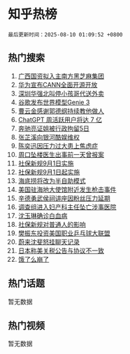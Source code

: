 # 知乎热榜

`最后更新时间：2025-08-10 01:09:52 +0800`

## 热门搜索

1. [广西国资拟入主南方黑芝麻集团](https://www.zhihu.com/search?q=%E5%B9%BF%E8%A5%BF%E5%9B%BD%E8%B5%84%E6%8B%9F%E5%85%A5%E4%B8%BB%E5%8D%97%E6%96%B9%E9%BB%91%E8%8A%9D%E9%BA%BB%E9%9B%86%E5%9B%A2)
1. [华为宣布CANN全面开源开放](https://www.zhihu.com/search?q=%E5%8D%8E%E4%B8%BA%E5%AE%A3%E5%B8%83CANN%E5%85%A8%E9%9D%A2%E5%BC%80%E6%BA%90%E5%BC%80%E6%94%BE)
1. [深圳华强北叫停小孩哥代送外卖](https://www.zhihu.com/search?q=%E6%B7%B1%E5%9C%B3%E5%8D%8E%E5%BC%BA%E5%8C%97%E5%8F%AB%E5%81%9C%E5%B0%8F%E5%AD%A9%E5%93%A5%E4%BB%A3%E9%80%81%E5%A4%96%E5%8D%96)
1. [谷歌发布世界模型Genie 3](https://www.zhihu.com/search?q=%E8%B0%B7%E6%AD%8C%E5%8F%91%E5%B8%83%E4%B8%96%E7%95%8C%E6%A8%A1%E5%9E%8BGenie%203)
1. [曹云金感谢郭德纲持续教他做人](https://www.zhihu.com/search?q=%E6%9B%B9%E4%BA%91%E9%87%91%E6%84%9F%E8%B0%A2%E9%83%AD%E5%BE%B7%E7%BA%B2%E6%8C%81%E7%BB%AD%E6%95%99%E4%BB%96%E5%81%9A%E4%BA%BA)
1. [ChatGPT 周活跃用户将达 7 亿](https://www.zhihu.com/search?q=ChatGPT%20%E5%91%A8%E6%B4%BB%E8%B7%83%E7%94%A8%E6%88%B7%E5%B0%86%E8%BE%BE%207%20%E4%BA%BF)
1. [奔驰亮证姐被行政拘留5日](https://www.zhihu.com/search?q=%E5%A5%94%E9%A9%B0%E4%BA%AE%E8%AF%81%E5%A7%90%E8%A2%AB%E8%A1%8C%E6%94%BF%E6%8B%98%E7%95%995%E6%97%A5)
1. [张芷溪向银河酷娱维权](https://www.zhihu.com/search?q=%E5%BC%A0%E8%8A%B7%E6%BA%AA%E5%90%91%E9%93%B6%E6%B2%B3%E9%85%B7%E5%A8%B1%E7%BB%B4%E6%9D%83)
1. [陈奕迅因压力过大患上焦虑症](https://www.zhihu.com/search?q=%E9%99%88%E5%A5%95%E8%BF%85%E5%9B%A0%E5%8E%8B%E5%8A%9B%E8%BF%87%E5%A4%A7%E6%82%A3%E4%B8%8A%E7%84%A6%E8%99%91%E7%97%87)
1. [周口坠楼医生出事前一天曾报案](https://www.zhihu.com/search?q=%E5%91%A8%E5%8F%A3%E5%9D%A0%E6%A5%BC%E5%8C%BB%E7%94%9F%E5%87%BA%E4%BA%8B%E5%89%8D%E4%B8%80%E5%A4%A9%E6%9B%BE%E6%8A%A5%E6%A1%88)
1. [社保新规9月1日实施](https://www.zhihu.com/search?q=%E7%A4%BE%E4%BF%9D%E6%96%B0%E8%A7%849%E6%9C%881%E6%97%A5%E5%AE%9E%E6%96%BD)
1. [社保新规9月1日起实施](https://www.zhihu.com/search?q=%E7%A4%BE%E4%BF%9D%E6%96%B0%E8%A7%849%E6%9C%881%E6%97%A5%E8%B5%B7%E5%AE%9E%E6%96%BD)
1. [海底捞将改为半自助模式](https://www.zhihu.com/search?q=%E6%B5%B7%E5%BA%95%E6%8D%9E%E5%B0%86%E6%94%B9%E4%B8%BA%E5%8D%8A%E8%87%AA%E5%8A%A9%E6%A8%A1%E5%BC%8F)
1. [美国驻海地大使馆附近发生枪击事件](https://www.zhihu.com/search?q=%E7%BE%8E%E5%9B%BD%E9%A9%BB%E6%B5%B7%E5%9C%B0%E5%A4%A7%E4%BD%BF%E9%A6%86%E9%99%84%E8%BF%91%E5%8F%91%E7%94%9F%E6%9E%AA%E5%87%BB%E4%BA%8B%E4%BB%B6)
1. [辛德勇武侯祠讲座因粉丝压力延期](https://www.zhihu.com/search?q=%E8%BE%9B%E5%BE%B7%E5%8B%87%E6%AD%A6%E4%BE%AF%E7%A5%A0%E8%AE%B2%E5%BA%A7%E5%9B%A0%E7%B2%89%E4%B8%9D%E5%8E%8B%E5%8A%9B%E5%BB%B6%E6%9C%9F)
1. [调查组进入妇产科主任坠亡涉事医院](https://www.zhihu.com/search?q=%E8%B0%83%E6%9F%A5%E7%BB%84%E8%BF%9B%E5%85%A5%E5%A6%87%E4%BA%A7%E7%A7%91%E4%B8%BB%E4%BB%BB%E5%9D%A0%E4%BA%A1%E6%B6%89%E4%BA%8B%E5%8C%BB%E9%99%A2)
1. [沈玉琳确诊白血病](https://www.zhihu.com/search?q=%E6%B2%88%E7%8E%89%E7%90%B3%E7%A1%AE%E8%AF%8A%E7%99%BD%E8%A1%80%E7%97%85)
1. [社保新规对普通人的影响](https://www.zhihu.com/search?q=%E7%A4%BE%E4%BF%9D%E6%96%B0%E8%A7%84%E5%AF%B9%E6%99%AE%E9%80%9A%E4%BA%BA%E7%9A%84%E5%BD%B1%E5%93%8D)
1. [樊振东投资美国职业乒乓球大联盟](https://www.zhihu.com/search?q=%E6%A8%8A%E6%8C%AF%E4%B8%9C%E6%8A%95%E8%B5%84%E7%BE%8E%E5%9B%BD%E8%81%8C%E4%B8%9A%E4%B9%92%E4%B9%93%E7%90%83%E5%A4%A7%E8%81%94%E7%9B%9F)
1. [蔚来沈斐怒挂聊天记录](https://www.zhihu.com/search?q=%E8%94%9A%E6%9D%A5%E6%B2%88%E6%96%90%E6%80%92%E6%8C%82%E8%81%8A%E5%A4%A9%E8%AE%B0%E5%BD%95)
1. [日本称美关税公告与协议不一致](https://www.zhihu.com/search?q=%E6%97%A5%E6%9C%AC%E7%A7%B0%E7%BE%8E%E5%85%B3%E7%A8%8E%E5%85%AC%E5%91%8A%E4%B8%8E%E5%8D%8F%E8%AE%AE%E4%B8%8D%E4%B8%80%E8%87%B4)
1. [饿了么崩了](https://www.zhihu.com/search?q=%E9%A5%BF%E4%BA%86%E4%B9%88%E5%B4%A9%E4%BA%86)

## 热门话题

暂无数据

## 热门视频

暂无数据